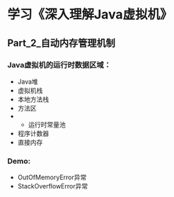 # 学习《深入理解Java虚拟机》

## Part_2_自动内存管理机制

### Java虚拟机的运行时数据区域：

- Java堆
- 虚拟机栈
- 本地方法栈
- 方法区 
- - 运行时常量池
- 程序计数器
- 直接内存

### Demo:
* OutOfMemoryError异常
* StackOverflowError异常
